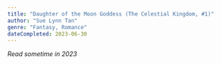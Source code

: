 ```yaml
---
title: "Daughter of the Moon Goddess (The Celestial Kingdom, #1)"
author: "Sue Lynn Tan"
genre: "Fantasy, Romance"
dateCompleted: 2023-06-30
---
```


*Read sometime in 2023*

